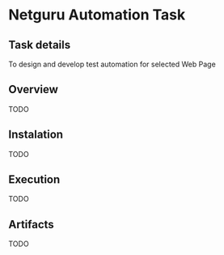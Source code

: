 # Netguru Automation Task

## Task details

To design and develop test automation for selected Web Page

## Overview

TODO

## Instalation

TODO

## Execution

TODO

## Artifacts

TODO
